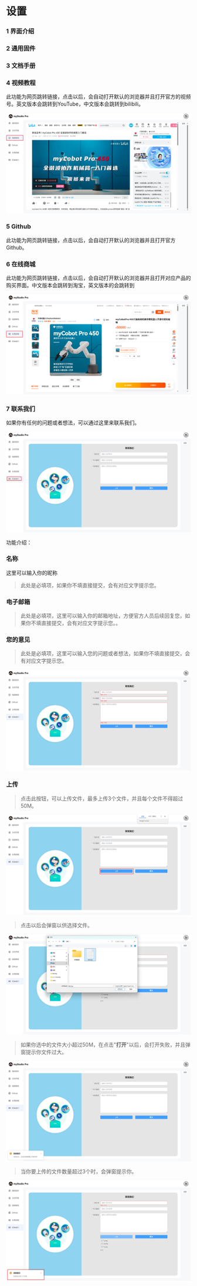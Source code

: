 # 设置
### 1 界面介绍

### 2 通用固件

### 3 文档手册

### 4 视频教程

此功能为网页跳转链接，点击以后，会自动打开默认的浏览器并且打开官方的视频号。英文版本会跳转到YouTube，中文版本会跳转到bilibili。

<img src="../../../../resources/3-FunctionsAndApplications/5.myBlockly/other/firmware-video.png" />

### 5 Github

此功能为网页跳转链接，点击以后，会自动打开默认的浏览器并且打开官方Github。


### 6 在线商城

此功能为网页跳转链接，点击以后，会自动打开默认的浏览器并且打开对应产品的购买界面。中文版本会跳转到淘宝，英文版本的会跳转到

<img src="../../../../resources/3-FunctionsAndApplications/5.myBlockly/other/firmware-shop.png" />

### 7 联系我们

如果你有任何的问题或者想法，可以通过这里来联系我们。

<img src="../../../../resources/3-FunctionsAndApplications/5.myBlockly/other/firmware-email.png" />

功能介绍：

### 名称

这里可以输入你的昵称

> 此处是必填项，如果你不填直接提交，会有对应文字提示您。

### 电子邮箱

> 此处是必填项，这里可以输入你的邮箱地址，方便官方人员后续回复您，如果你不填直接提交，会有对应文字提示您。。

### 您的意见

> 此处是必填项，这里可以输入您的问题或者想法，如果你不填直接提交，会有对应文字提示您。

<img src="../../../../resources/3-FunctionsAndApplications/5.myBlockly/other/firmware-email-email.png" />

### 上传

> 点击此按钮，可以上传文件，最多上传3个文件，并且每个文件不得超过50M。

<img src="../../../../resources/3-FunctionsAndApplications/5.myBlockly/other/firmware-email-file2.png" />

> 点击以后会弹窗以供选择文件。

<img src="../../../../resources/3-FunctionsAndApplications/5.myBlockly/other/firmware-email-file1.png" />

> 如果你选中的文件大小超过50M，在点击"**打开**"以后，会打开失败，并且弹窗提示你文件过大。

<img src="../../../../resources/3-FunctionsAndApplications/5.myBlockly/other/firmware-email-file3.png" />

> 当你要上传的文件数量超过3个时，会弹窗提示你。

<img src="../../../../resources/3-FunctionsAndApplications/5.myBlockly/other/firmware-email-file.png" />